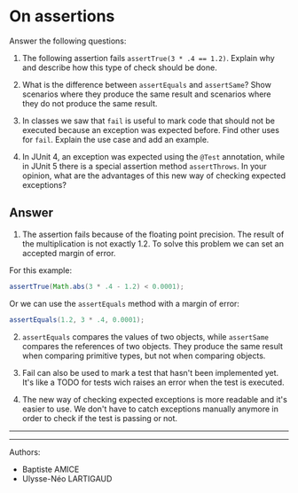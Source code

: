 # On assertions

Answer the following questions:

1. The following assertion fails `assertTrue(3 * .4 == 1.2)`. Explain why and describe how this type of check should be done.

2. What is the difference between `assertEquals` and `assertSame`? Show scenarios where they produce the same result and scenarios where they do not produce the same result.

3. In classes we saw that `fail` is useful to mark code that should not be executed because an exception was expected before. Find other uses for `fail`. Explain the use case and add an example.

4. In JUnit 4, an exception was expected using the `@Test` annotation, while in JUnit 5 there is a special assertion method `assertThrows`. In your opinion, what are the advantages of this new way of checking expected exceptions?

## Answer

1. The assertion fails because of the floating point precision. The result of the multiplication is not exactly 1.2. To solve this problem we can set an accepted margin of error.

For this example:
```java
assertTrue(Math.abs(3 * .4 - 1.2) < 0.0001);
```
Or we can use the `assertEquals` method with a margin of error:
```java
assertEquals(1.2, 3 * .4, 0.0001);
```

2. `assertEquals` compares the values of two objects, while `assertSame` compares the references of two objects. They produce the same result when comparing primitive types, but not when comparing objects.

3. Fail can also be used to mark a test that hasn't been implemented yet. It's like a TODO for tests wich raises an error when the test is executed.

4. The new way of checking expected exceptions is more readable and it's easier to use.
We don't have to catch exceptions manually anymore in order to check if the test is passing or not.

------------------------------
------------------------------
Authors:
- Baptiste AMICE
- Ulysse-Néo LARTIGAUD

